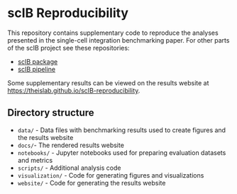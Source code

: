 # scIB Reproducibility

This repository contains supplementary code to reproduce the analyses presented in the single-cell integration benchmarking paper.
For other parts of the scIB project see these repositories:

* [scIB package][scIB]
* [scIB pipeline][pipeline]

Some supplementary results can be viewed on the results website at https://theislab.github.io/scIB-reproducibility.

## Directory structure

* `data/` - Data files with benchmarking results used to create figures and the results website
* `docs/`- The rendered results website
* `notebooks/` - Jupyter notebooks used for preparing evaluation datasets and metrics
* `scripts/` - Additional analysis code
* `visualization/` - Code for generating figures and visualizations
* `website/` - Code for generating the results website

[scIB]: https://github.com/theislab/scib "scIB package repository"
[pipeline]: https://github.com/theislab/scib-pipeline
